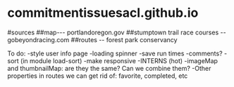 # commitmentissuesacl.github.io
#sources
##map--- portlandoregon.gov
##stumptown trail race courses -- gobeyondracing.com
##routes -- forest park conservancy


To do:
-style user info page
-loading spinner
-save run times
-comments?
-sort (in module load-sort)
-make responsive
-INTERNS (hot)
-imageMap and thumbnailMap: are they the same? Can we combine them?
-Other properties in routes we can get rid of: favorite, completed, etc